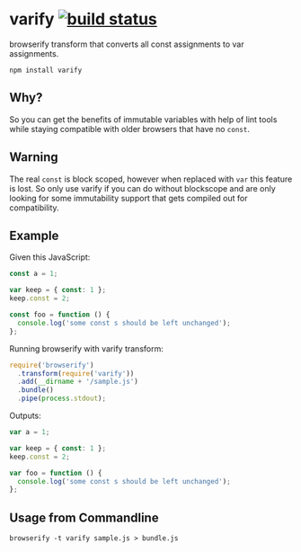 # varify [![build status](https://secure.travis-ci.org/thlorenz/varify.png)](http://travis-ci.org/thlorenz/varify)

browserify transform that converts all const assignments to var assignments.

    npm install varify

## Why?

So you can get the benefits of immutable variables with help of lint tools while staying compatible with older browsers
that have no `const`.

## Warning

The real `const` is block scoped, however when replaced with `var` this feature is lost. So only use varify if you can
do without blockscope and are only looking for some immutability support that gets compiled out for compatibility.

## Example

Given this JavaScript:

```js
const a = 1;

var keep = { const: 1 };
keep.const = 2;

const foo = function () {
  console.log('some const s should be left unchanged');
};
```

Running browserify with varify transform:

```js
require('browserify')
  .transform(require('varify'))
  .add(__dirname + '/sample.js')
  .bundle()
  .pipe(process.stdout);
```

Outputs:

```js
var a = 1;

var keep = { const: 1 };
keep.const = 2;

var foo = function () {
  console.log('some const s should be left unchanged');
};
```

## Usage from Commandline

    browserify -t varify sample.js > bundle.js
